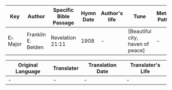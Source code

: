 Key | Author   | Specific Bible Passage     |Hymn Date |Author's life |Tune |Metrical Pattern   |Composer/Source
-- | --------- | ---------------------------|----------|--------------|-----|-------------------|-------------  
E♭ Major |Franklin E. Belden |Revelation 21:11 |1908 |- |[Beautiful city, haven of peace] |- |James R. Murray

Original Language | Translater | Translation Date   | Translater's Life  
----------------- | --------- | --------------------|-------------     
\- |- |- |-
